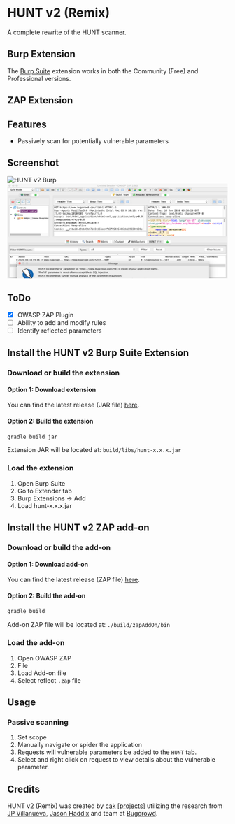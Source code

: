 # HUNT v2 (Remix)

A complete rewrite of the HUNT scanner.

## Burp Extension

The [Burp Suite](https://portswigger.net/burp) extension works in both the Community (Free) and Professional versions.

## ZAP Extension

## Features

- Passively scan for potentially vulnerable parameters

## Screenshot

![HUNT v2 Burp](/Remix/images/huntrmxburp.png)
![HUNT v2 ZAP](/Remix/images/huntrmxzap.png)

## ToDo

- [x] OWASP ZAP Plugin
- [ ] Ability to add and modify rules
- [ ] Identify reflected parameters

## Install the HUNT v2 Burp Suite Extension

### Download or build the extension

#### Option 1: Download extension

You can find the latest release (JAR file) [here](https://github.com/bugcrowd/HUNT/releases).

#### Option 2: Build the extension

```sh
gradle build jar
```

Extension JAR will be located at: `build/libs/hunt-x.x.x.jar`

### Load the extension

1. Open Burp Suite
2. Go to Extender tab
3. Burp Extensions -> Add
4. Load hunt-x.x.x.jar

## Install the HUNT v2 ZAP add-on

### Download or build the add-on

#### Option 1: Download add-on

You can find the latest release (ZAP file) [here](https://github.com/TypeError/reflect/releases).

#### Option 2: Build the add-on

```sh
gradle build
```

Add-on ZAP file will be located at: `./build/zapAddOn/bin`

### Load the add-on

1. Open OWASP ZAP
2. File
3. Load Add-on file
4. Select reflect `.zap` file

## Usage

### Passive scanning

1. Set scope
2. Manually navigate or spider the application
3. Requests will vulnerable parameters be added to the `HUNT` tab.
4. Select and right click on request to view details about the vulnerable parameter.

## Credits

HUNT v2 (Remix) was created by [cak](https://github.com/cak) [[projects](https://derail.io)] utilizing the research from [JP Villanueva](https://github.com/swagnetow), [Jason Haddix](https://github.com/jhaddix) and team at [Bugcrowd](https://www.bugcrowd.com).
